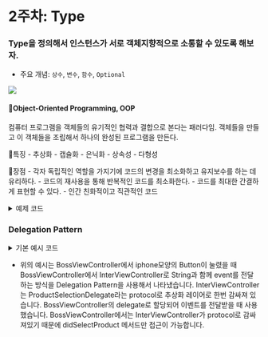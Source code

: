 # 2주차: Type

### Type을 정의해서 인스턴스가 서로 객체지향적으로 소통할 수 있도록 해보자.

* 주요 개념: `상수`, `변수`, `함수`, `Optional`

![](https://hackmd.io/_uploads/HyvyTNXN2.png)
    
#### 🫠Object-Oriented Programming, OOP
컴퓨터 프로그램을 객체들의 유기적인 협력과 결합으로 본다는 패러다임.
객체들을 만들고 이 객체들을 조립해서 하나의 완성된 프로그램을 만든다.
    
🌸특징
    - 추상화
    - 캡슐화
    - 은닉화
    - 상속성
    - 다형성

🌸장점
    - 각자 독립적인 역할을 가지기에 코드의 변경을 최소화하고 유지보수를 하는 데 유리하다. 
    - 코드의 재사용을 통해 반복적인 코드를 최소화한다.
    - 코드를 최대한 간결하게 표현할 수 있다.
    - 인간 친화적이고 직관적인 코드

<details>
<summary> 예제 코드 </summary>
<div markdown="1">

```swift=
class Shop {
    var productsList: [String?] = ["볼펜", "텀블러", "다이어리", "에코백", "머그컵", "후드집업"]
    var revenue: Int = 0
}

class ShopManager {
    var shop: Shop
    
    init(shop: Shop) {
        self.shop = shop
    }
    
    func checkProduct(_ productNumber: Int) -> Bool {
        var canBuy: Bool
        if productNumber > shop.productsList.count - 1 {
            print("상품이 존재하지 않습니다.")
            canBuy = false
        } else if shop.productsList[productNumber] != nil {
            canBuy = true
        } else {
            print("상품이 품절 되었습니다.")
            canBuy = false
        }
        return canBuy
    }
    
    func takeBudget(_ productNumber: Int) {
        shop.productsList[productNumber] = nil
        shop.revenue += 1000
    }
}


class Camper {
    var budget: Int
    
    init(budget: Int) {
        self.budget = budget
    }

    func buy(productNumber: Int, manager: ShopManager) {
        if manager.checkProduct(productNumber) {
            print("\(productNumber)번 주세요.")
            checkBudget(productNumber, manager)
        }
    }
    
    private func checkBudget(_ productNumber: Int, _ manager: ShopManager) {
        if budget < 1000 {
            print("예산이 부족하네요.")
        } else if let product = manager.shop.productsList[productNumber] {
            print("\(product)을/를 구매했어요!")
            payBudget(productNumber, manager)
        }
    }
    
    private func payBudget(_ productNumber: Int, _ manager: ShopManager) {
        budget -= 1000
            
        print("잔액이 \(budget) 만큼 남았습니다.")
        manager.takeBudget(productNumber)
    }
}
                        
```
        
</div>
</details>
    
### Delegation Pattern
<details>
<summary>기본 예시 코드</summary>
<div markdown="1">
    
```swift=
protocol ProductSelectionDelegate {
    func didSelectProduct(imageName: String)
}

class BossViewController {
    var delegate: ProductSelectionDelegate?
    
    @objc func iphoneButtonTapped() {
        delegate?.didSelectProduct()
    }
    
}

class InternViewController: ProductSelectionDelegate {
    func presentBossViewController() {
        let bossViewController = BossViewController()
        bossViewController.delegate = self
        
        self.present(bossViewController)
    }
    
    func didSelectProduct(imageName: String) {
        // Statesments -> Select Product
    }
}
``` 
</div>
</details>
    
* 위의 예시는 BossViewController에서 iphone모양의 Button이 눌렸을 때 BossViewController에서 InterViewController로 String과 함께 event를 전달하는 방식을 Delegation Pattern을 사용해서 나타냈습니다. InterViewController는 ProductSelectionDelegate라는 protocol로 추상화 레이어로 한번 감싸져 있습니다. BossViewController의 delegate로 할당되어 이벤트를 전달받을 때 사용했습니다. BossViewController에서는 InterViewController가 protocol로 감싸져있기 때문에 didSelectProduct 메서드만 접근이 가능합니다.

